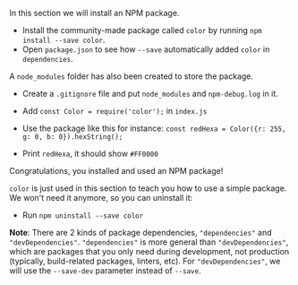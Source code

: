 In this section we will install an NPM package.

- Install the community-made package called `color` by running `npm install --save color`.
- Open `package.json` to see how `--save` automatically added `color` in  `dependencies`.

A `node_modules` folder has also been created to store the package.
- Create a `.gitignore` file and put `node_modules` and `npm-debug.log` in it.

- Add `const Color = require('color');` in `index.js`
- Use the package like this for instance: `const redHexa = Color({r: 255, g: 0, b: 0}).hexString();`
- Print `redHexa`, it should show `#FF0000`

Congratulations, you installed and used an NPM package!

`color` is just used in this section to teach you how to use a simple package. We won't need it anymore, so you can uninstall it:

- Run `npm uninstall --save color`

**Note**: There are 2 kinds of package dependencies, `"dependencies"` and `"devDependencies"`. `"dependencies"` is more general than `"devDependencies"`, which are packages that you only need during development, not production (typically, build-related packages, linters, etc). For `"devDependencies"`, we will use the `--save-dev` parameter instead of `--save`.
